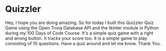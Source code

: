 # Quizzler
Hey, I hope you are doing amazing. So for today I built this Quizzler Quiz Game using the Open Trivia Database API and the tkinter module  in Python during my 100 Days of Code Course. It's a simple quiz game with a right and wrong button. It tracks your score too. It is a simple game to play consisting of 10 questions. Have a quiz around and let me know. Thank You.
